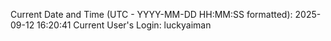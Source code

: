 Current Date and Time (UTC - YYYY-MM-DD HH:MM:SS formatted): 2025-09-12 16:20:41
Current User's Login: luckyaiman
